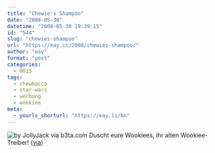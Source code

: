 ```yaml
---
title: "Chewie's Shampoo"
date: "2008-05-30"
datetime: "2008-05-30 19:39:15"
id: "544"
slug: "chewies-shampoo"
url: "https://eay.cc/2008/chewies-shampoo/"
author: "eay"
format: "post"
categories:
  - 0815
tags:
  - chewbacca
  - star-wars
  - werbung
  - wookiee
meta:
  - yourls_shorturl: "https://eay.li/bn"
---
```


![](/uploads/2008/wookieeshampoo.jpg "by JollyJack via b3ta.com") Duscht eure Wookiees, ihr alten Wookiee-Treiber! ([via](http://www.b3ta.com/board/8421739))
